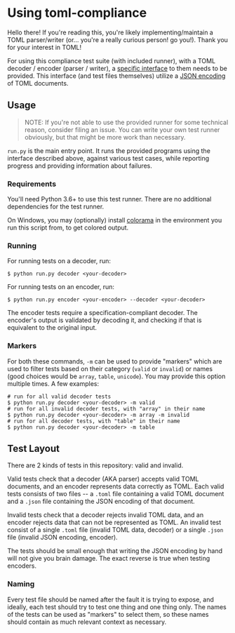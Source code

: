 # Using toml-compliance

Hello there! If you're reading this, you're likely implementing/maintain a TOML parser/writer (or... you're a really curious person! go you!). Thank you for your interest in TOML!

For using this compliance test suite (with included runner), with a TOML decoder / encoder (parser / writer), a [specific interface](interfaces.md) to them needs to be provided. This interface (and test files themselves) utilize a [JSON encoding](json-encoding.md) of TOML documents.

## Usage

> NOTE: If you're not able to use the provided runner for some technical reason, consider filing an issue. You can write your own test runner obviously, but that might be more work than necessary.

`run.py` is the main entry point. It runs the provided programs using the interface described above, against various test cases, while reporting progress and providing information about failures.

### Requirements

You'll need Python 3.6+ to use this test runner. There are no additional dependencies for the test runner.

On Windows, you may (optionally) install [colorama](https://pypi.org/project/colorama) in the environment you run this script from, to get colored output.

### Running

For running tests on a decoder, run:

```sh-session
$ python run.py decoder <your-decoder>
```

For running tests on an encoder, run:

```sh-session
$ python run.py encoder <your-encoder> --decoder <your-decoder>
```

The encoder tests require a specification-compliant decoder. The encoder's output is validated by decoding it, and checking if that is equivalent to the original input.

### Markers

For both these commands, `-m` can be used to provide "markers" which are used to filter tests based on their category (`valid` or `invalid`) or names (good choices would be `array`, `table`, `unicode`). You may provide this option multiple times. A few examples:

```sh-session
# run for all valid decoder tests
$ python run.py decoder <your-decoder> -m valid
# run for all invalid decoder tests, with "array" in their name
$ python run.py decoder <your-decoder> -m array -m invalid
# run for all decoder tests, with "table" in their name
$ python run.py decoder <your-decoder> -m table
```

## Test Layout

There are 2 kinds of tests in this repository: valid and invalid.

Valid tests check that a decoder (AKA parser) accepts valid TOML documents, and an encoder represents data correctly as TOML. Each valid tests consists of two files -- a `.toml` file containing a valid TOML document and a `.json` file containing the JSON encoding of that document.

Invalid tests check that a decoder rejects invalid TOML data, and an encoder rejects data that can not be represented as TOML. An invalid test consist of a single `.toml` file (invalid TOML data, decoder) or a single `.json` file (invalid JSON encoding, encoder).

The tests should be small enough that writing the JSON encoding by hand will not give you brain damage. The exact reverse is true when testing encoders.

### Naming

Every test file should be named after the fault it is trying to expose, and ideally, each test should try to test one thing and one thing only. The names of the tests can be used as "markers" to select them, so these names should contain as much relevant context as necessary.
